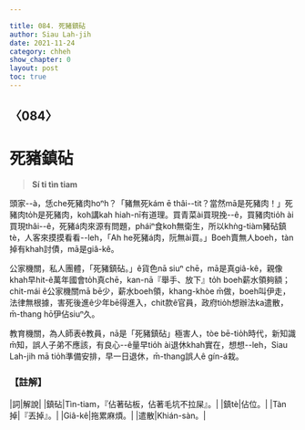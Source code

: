 ```yaml
---

title: 084. 死豬鎮砧
author: Siau Lah-jih
date: 2021-11-24
category: chheh
show_chapter: 0
layout: post
toc: true
---
```

  
## 〈084〉
# 死豬鎮砧
>**Sí ti tìn tiam**

頭家--à，恁che死豬肉hoⁿh？「豬無死kám ē thâi--tit？當然mā是死豬肉！」死豬肉to̍h是死豬肉，koh講kah hiah-nī有道理。買青菜ài買現挽--ê，買豬肉tio̍h ài買現thâi--ê，死豬á肉來源有問題，pháiⁿ食koh無衛生，所以khǹg-tiàm豬砧鎮tè，人客來摸摸看看--leh，「Ah he死豬á肉，阮無ài買。」Boeh賣無人boeh，tàn掉有khah討債，mā是giâ-kê。

公家機關，私人團體，「死豬鎮砧。」ê貨色nā siuⁿ chē，mā是真giâ-kê，親像khah早hit-ê萬年國會to̍h真chē，kan-nā『舉手、放下』to̍h boeh薪水領夠額；chit-mái ê公家機關mā bē少，薪水boeh領，khang-khòe m̄做，boeh叫伊走，法律無根據，害死後進ê少年bē得進入，chit款ê官員，政府tio̍h想辦法ka遣散，m̄-thang hō͘伊佔siuⁿ久。

教育機關，為人師表ê教員，nā是「死豬鎮砧」極害人，tòe bē-tio̍h時代，新知識m̄知，誤人子弟不應該，有良心--ê量早tio̍h ài退休khah實在，想想--leh，Siau Lah-jih mā tio̍h準備安排，早一日退休，m̄-thang誤人ê gín-á栽。



### 【註解】

|詞|解說|
|鎮砧|Tìn-tiam，『佔著砧板，佔著毛坑不拉屎』。|
|鎮tè|佔位。|
|Tàn掉|『丟掉』。|
|Giâ-kê|拖累麻煩。|
|遣散|Khián-sàn。|

